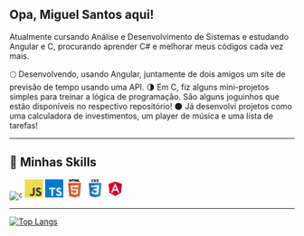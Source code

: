 ## Opa, Miguel Santos aqui!

Atualmente cursando Análise e Desenvolvimento de Sistemas e estudando Angular e C, procurando aprender C# e melhorar meus códigos cada vez mais.

🌕 Desenvolvendo, usando Angular, juntamente de dois amigos um site de previsão de tempo usando uma API. 
🌗 Em C, fiz alguns mini-projetos simples para treinar a lógica de programação. São alguns joguinhos que estão disponíveis no respectivo repositório! 
🌑 Já desenvolvi projetos como uma calculadora de investimentos, um player de música e uma lista de tarefas! 

---

## 🚀 Minhas Skills

<code><img height="32" src="https://cdn.iconscout.com/icon/free/png-512/c-programming-569564.png" alt="c"/></code>
<code><img height="32" src="https://raw.githubusercontent.com/github/explore/80688e429a7d4ef2fca1e82350fe8e3517d3494d/topics/javascript/javascript.png" alt="Javascript"/></code>
<code><img height="32" src="https://raw.githubusercontent.com/github/explore/80688e429a7d4ef2fca1e82350fe8e3517d3494d/topics/typescript/typescript.png" alt="Typescript"/></code>
<code><img height="32" src="https://raw.githubusercontent.com/github/explore/80688e429a7d4ef2fca1e82350fe8e3517d3494d/topics/html/html.png" alt="HTML5"/></code>
<code><img height="32" src="https://raw.githubusercontent.com/github/explore/80688e429a7d4ef2fca1e82350fe8e3517d3494d/topics/css/css.png" alt="CSS"/></code>
<code><img height="32" src="https://raw.githubusercontent.com/github/explore/80688e429a7d4ef2fca1e82350fe8e3517d3494d/topics/angular/angular.png" alt="Angular"/></code>

---

[![Top Langs](https://github-readme-stats.vercel.app/api/top-langs/?username=GonsagaSantos&layout=compact)](https://github.com/GonsagaSantos/github-readme-stats)
